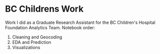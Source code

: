 # BC Childrens Work
Work I did as a Graduate Research Assistant for the BC Children's Hospital Foundation Analytics Team. Notebook order:

1. Cleaning and Geocoding
2. EDA and Prediction 
3. Visualizations
